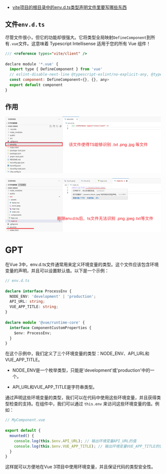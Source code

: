 * [vite项目的根目录中的env.d.ts类型声明文件里要写哪些东西](https://blog.csdn.net/Frank_colo/article/details/131075419)





## 文件`env.d.ts`

尽管文件很小，但它的功能却很强大。它将类型全局映射`DefineComponent`到所有`.vue`文件。这意味着 Typescript Intellisense 适用于您的所有 Vue 组件！

```js
/// <reference types="vite/client" />

declare module '*.vue' {
  import type { DefineComponent } from 'vue'
  // eslint-disable-next-line @typescript-eslint/no-explicit-any, @typescript-eslint/ban-types
  const component: DefineComponent<{}, {}, any>
  export default component
}
```

## 作用

![](images/env-d-ts.png)

![](images/env-d-ts-rm.png)



# GPT

在Vue 3中，env.d.ts文件通常用来定义环境变量的类型。这个文件应该包含环境变量的声明，并且可以设置默认值。以下是一个示例：

```typescript
// env.d.ts

declare interface ProcessEnv {
  NODE_ENV: 'development' | 'production';
  API_URL: string;
  VUE_APP_TITLE: string;
}

declare module '@vue/runtime-core' {
  interface ComponentCustomProperties {
    $env: ProcessEnv;
  }
}
```

在这个示例中，我们定义了三个环境变量的类型：NODE_ENV、API_URL和VUE_APP_TITLE。

* NODE_ENV是一个枚举类型，只能是'development'或'production'中的一个。

* API_URL和VUE_APP_TITLE是字符串类型。

通过声明这些环境变量的类型，我们可以在代码中使用这些环境变量，并且获得类型检查的支持。在组件中，我们可以通过 `this.env` 来访问这些环境变量的值。例如：

```typescript
// MyComponent.vue

export default {
  mounted() {
    console.log(this.$env.API_URL); // 输出环境变量API_URL的值
    console.log(this.$env.VUE_APP_TITLE); // 输出环境变量VUE_APP_TITLE的值
  }
}
```

这样就可以方便地在Vue 3项目中使用环境变量，并且保证代码的类型安全性。
